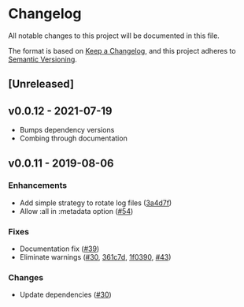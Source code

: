 # Changelog

All notable changes to this project will be documented in this file.

The format is based on [Keep a Changelog](https://keepachangelog.com/en/1.0.0/),
and this project adheres to [Semantic Versioning](https://semver.org/spec/v2.0.0.html).

## [Unreleased]

## v0.0.12 - 2021-07-19

- Bumps dependency versions
- Combing through documentation

## v0.0.11 - 2019-08-06

### Enhancements

* Add simple strategy to rotate log files ([3a4d7f](https://github.com/mstratman/logger_file_backend/commit/3a4d7ffea4fd1ea4f4ba2629051efc259dd668ec))
* Allow :all in :metadata option ([#54](https://github.com/onkel-dirtus/logger_file_backend/pull/54))

### Fixes

* Documentation fix ([#39](https://github.com/onkel-dirtus/logger_file_backend/pull/39))
* Eliminate warnings ([#30](https://github.com/onkel-dirtus/logger_file_backend/pull/30), [361c7d](https://github.com/mstratman/logger_file_backend/commit/361c7d81cb408a8aee824d080e16fd26f1920621), [1f0390](https://github.com/mstratman/logger_file_backend/commit/1f0390b29fe90516bd4b70d82250de065900fd41), [#43](https://github.com/onkel-dirtus/logger_file_backend/pull/43))

### Changes

* Update dependencies ([#30](https://github.com/onkel-dirtus/logger_file_backend/pull/30))
